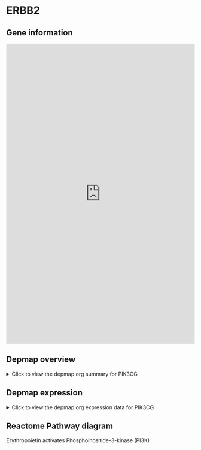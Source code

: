 <h1>ERBB2</h1>

<h2>Gene information</h2>
<iframe src="https://depmap.org/portal/gene/PIK3CG?tab=about" style="border:none;width:100%;height:800px"></iframe>

<h2>Depmap overview</h2>
<details>
  <summary>Click to view the depmap.org summary for PIK3CG</summary>
  <iframe src="https://depmap.org/portal/gene/PIK3CG?tab=overview" style="border:none;width:100%;height:800px"></iframe>
</details>

<h2>Depmap expression</h2>
<details>
  <summary>Click to view the depmap.org expression data for PIK3CG</summary>
  <iframe src="https://depmap.org/portal/gene/PIK3CG?tab=characterization" style="border:none;width:100%;height:800px"></iframe>
</details>



<h2>Reactome Pathway diagram</h2>
Erythropoietin activates Phosphoinositide-3-kinase (PI3K)
<div id="diagramHolder"></div>

<script>
    //Creating the Reactome Diagram widget
    //Take into account a proxy needs to be set up in your server side pointing to www.reactome.org
    function onReactomeDiagramReady(){  //This function is automatically called when the widget code is ready to be used
        var diagram = Reactome.Diagram.create({
            "placeHolder" : "diagramHolder",
            "width" : 900,
            "height" : 500
        });

        //Initialising it to the "Hemostasis" pathway
        diagram.loadDiagram("R-HSA-9027276");

        //Adding different listeners

        diagram.onDiagramLoaded(function (loaded) {
            console.info("Loaded ", loaded);
            diagram.flagItems("BAD");
	    diagram.flagItems("Q92934");
            if (loaded == "R-HSA-9027276") diagram.selectItem("R-HSA-9027276");
        });

     }
</script>



